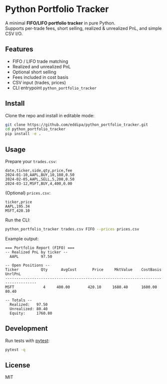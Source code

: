 # Python Portfolio Tracker

A minimal **FIFO/LIFO portfolio tracker** in pure Python.  
Supports per-trade fees, short selling, realized & unrealized PnL, and simple CSV I/O.

## Features
- FIFO / LIFO trade matching  
- Realized and unrealized PnL  
- Optional short selling  
- Fees included in cost basis  
- CSV input (trades, prices)  
- CLI entrypoint `python_portfolio_tracker`  

## Install
Clone the repo and install in editable mode:

```bash
git clone https://github.com/eddipa/python_portfolio_tracker.git
cd python_portfolio_tracker
pip install -e .
```

## Usage
Prepare your `trades.csv`:

```csv
date,ticker,side,qty,price,fee
2024-01-10,AAPL,BUY,10,180,0.50
2024-02-05,AAPL,SELL,5,200,0.50
2024-03-12,MSFT,BUY,4,400,0.00
```

(Optional) `prices.csv`:

```csv
ticker,price
AAPL,195.34
MSFT,420.10
```

Run the CLI:

```bash
python_portfolio_tracker trades.csv FIFO --prices prices.csv
```

Example output:

```
=== Portfolio Report (FIFO) ===
-- Realized PnL by ticker --
  AAPL          97.50

-- Open Positions --
Ticker          Qty      AvgCost       Price     MktValue    CostBasis      UnrlPnL
------------------------------------------------------------------------------------
MSFT             4     400.00        420.10     1680.40      1600.00        80.40

-- Totals --
  Realized:   97.50
  Unrealized: 80.40
  Equity:     1760.80
```

## Development
Run tests with [pytest](https://docs.pytest.org/):

```bash
pytest -q
```

## License
MIT
